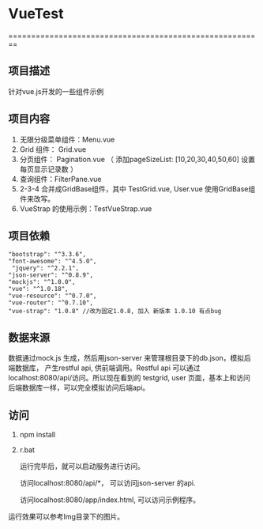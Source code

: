 # VueTest

========================================================

项目描述
-----------------------
针对vue.js开发的一些组件示例

项目内容
------------------------
1. 无限分级菜单组件：Menu.vue
2. Grid 组件： Grid.vue
3. 分页组件： Pagination.vue （ 添加pageSizeList: [10,20,30,40,50,60] 设置每页显示记录数 ）
4. 查询组件：FilterPane.vue
5. 2-3-4 合并成GridBase组件，其中 TestGrid.vue, User.vue 使用GridBase组件来改写。
6. VueStrap 的使用示例：TestVueStrap.vue

项目依赖
--------------------------

    "bootstrap": "^3.3.6",
    "font-awesome": "^4.5.0",
     "jquery": "^2.2.1",
    "json-server": "^0.8.9",
    "mockjs": "^1.0.0",
    "vue": "^1.0.18",
    "vue-resource": "^0.7.0",
    "vue-router": "^0.7.10",
    "vue-strap": "1.0.8" //改为固定1.0.8, 加入 新版本 1.0.10 有点bug

数据来源
--------------------------
数据通过mock.js 生成，然后用json-server 来管理根目录下的db.json，模拟后端数据库，
产生restful api, 供前端调用。Restful api 可以通过localhost:8080/api/访问。所以现在看到的
testgrid, user 页面，基本上和访问后端数据库一样，可以完全模拟访问后端api。

访问
----------------------------
1. npm install
2. r.bat

    运行完毕后，就可以启动服务进行访问。

    访问localhost:8080/api/*， 可以访问json-server 的api.

    访问localhost:8080/app/index.html, 可以访问示例程序。

运行效果可以参考Img目录下的图片。
